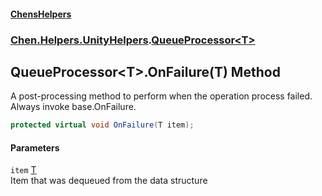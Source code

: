 
#### [ChensHelpers](./index 'index')

### [Chen.Helpers.UnityHelpers](./Chen-Helpers-UnityHelpers 'Chen.Helpers.UnityHelpers').[QueueProcessor&lt;T&gt;](./Chen-Helpers-UnityHelpers-QueueProcessor-T- 'Chen.Helpers.UnityHelpers.QueueProcessor&lt;T&gt;')

## QueueProcessor&lt;T&gt;.OnFailure(T) Method
A post-processing method to perform when the operation process failed. Always invoke base.OnFailure.  
```csharp
protected virtual void OnFailure(T item);
```

#### Parameters
<a name='Chen-Helpers-UnityHelpers-QueueProcessor-T--OnFailure(T)-item'></a>
`item` [T](./Chen-Helpers-UnityHelpers-QueueProcessor-T-#Chen-Helpers-UnityHelpers-QueueProcessor-T--T 'Chen.Helpers.UnityHelpers.QueueProcessor&lt;T&gt;.T')  
Item that was dequeued from the data structure  
  
